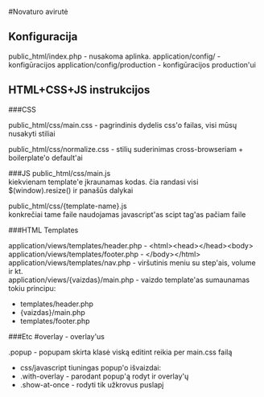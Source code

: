 #Novaturo avirutė

## Konfiguracija
public_html/index.php - nusakoma aplinka.
application/config/ - konfigūracijos
application/config/production - konfigūracijos production'ui

## HTML+CSS+JS instrukcijos

###CSS

public_html/css/main.css - pagrindinis dydelis css'o failas, visi mūsų nusakyti stiliai

public_html/css/normalize.css - stilių suderinimas cross-browseriam + boilerplate'o default'ai

###JS
public_html/css/main.js<br />
kiekvienam template'e įkraunamas kodas. čia randasi visi
$(window).resize() ir panašūs dalykai

public_html/css/{template-name}.js<br />
    konkrečiai tame faile naudojamas javascript'as
    scipt tag'as pačiam faile

###HTML Templates

application/views/templates/header.php - &lt;html&gt;&lt;head&gt;&lt;/head&gt;&lt;body&gt;
application/views/templates/footer.php - &lt;/body&gt;&lt;/html&gt;
application/views/templates/nav.php    - viršutinis meniu su step'ais, volume ir kt.<br />
application/views/{vaizdas}/main.php - vaizdo template'as sumaunamas tokiu principu:<br />

- templates/header.php
- {vaizdas}/main.php
- templates/footer.php


###Etc
 #overlay - overlay'us<br />

.popup - popupam skirta klasė viską editint reikia per main.css failą<br />

- css/javascript tiuningas popup'o išvaizdai:
- .with-overlay - parodant popup'ą rodyt ir overlay'ų
- .show-at-once - rodyti tik užkrovus puslapį